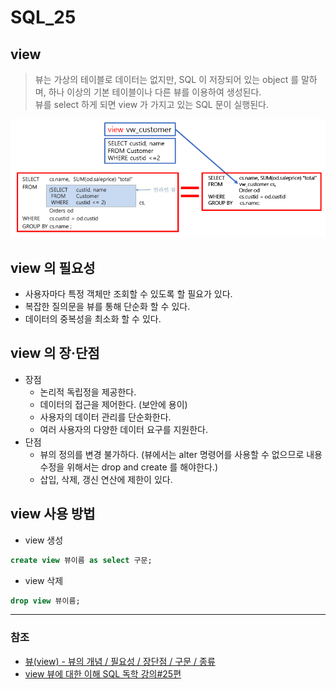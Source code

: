# SQL_25

## view
> 뷰는 가상의 테이블로 데이터는 없지만, SQL 이 저장되어 있는 object 를 말하며, 하나 이상의 기본 테이블이나 다른 뷰를 이용하여 생성된다.
> <br> 뷰를 select 하게 되면 view 가 가지고 있는 SQL 문이 실행된다.

![SQL_25_1.png](image%2FSQL_25%2FSQL_25_1.png)

## view 의 필요성
* 사용자마다 특정 객체만 조회할 수 있도록 할 필요가 있다.
* 복잡한 질의문을 뷰를 통해 단순화 할 수 있다.
* 데이터의 중복성을 최소화 할 수 있다.

## view 의 장·단점
* 장점
   * 논리적 독립정을 제공한다.
   * 데이터의 접근을 제어한다. (보안에 용이)
   * 사용자의 데이터 관리를 단순화한다.
   * 여러 사용자의 다양한 데이터 요구를 지원한다.
* 단점
   * 뷰의 정의를 변경 불가하다. (뷰에서는 alter 명령어를 사용할 수 없으므로 내용 수정을 위해서는 drop and create 를 해야한다.)
   * 삽입, 삭제, 갱신 연산에 제한이 있다.

## view 사용 방법
* view 생성
```sql
create view 뷰이름 as select 구문;
```

* view 삭제
```sql
drop view 뷰이름;
```

---

### 참조
* [뷰(view) - 뷰의 개념 / 필요성 / 장단점 / 구문 / 종류](https://reeme.tistory.com/54)
* [view 뷰에 대한 이해 SQL 독학 강의#25편](https://stricky.tistory.com/323)